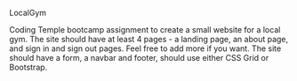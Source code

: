 LocalGym

Coding Temple bootcamp assignment to create a small website for a local gym.
The site should have at least 4 pages - a landing page, an about page, and sign in and sign out pages. Feel free to add more if you want. The site should have a form, a navbar and footer, should use either CSS Grid or Bootstrap.